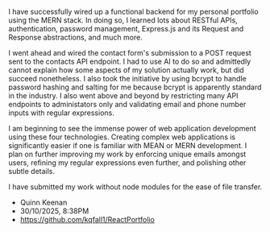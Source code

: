 I have successfully wired up a functional backend for my personal portfolio 
using the MERN stack. In doing so, I learned lots about RESTful APIs, 
authentication, password management, Express.js and its Request and Response
abstractions, and much more. 

I went ahead and wired the contact form's submission to a POST request sent
to the contacts API endpoint. I had to use AI to do so and admittedly cannot 
explain how some aspects of my solution actually work, but did succeed 
nonetheless. I also took the initiative by using bcrypt to handle password
hashing and salting for me because bcrypt is apparently standard in the 
industry. I also went above and beyond by restricting many API endpoints 
to administators only and validating email and phone number inputs with 
regular expressions.

I am beginning to see the immense power of web application development using
these four technologies. Creating complex web applications is significantly 
easier if one is familiar with MEAN or MERN development. I plan on further
improving my work by enforcing unique emails amongst users, refining my 
regular expressions even further, and polishing other subtle details. 

I have submitted my work without node modules for the ease of file transfer. 

- Quinn Keenan
- 30/10/2025, 8:38PM
- https://github.com/kqfall1/ReactPortfolio